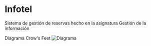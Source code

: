 # Infotel
Sistema de gestión de reservas hecho en la asignatura Gestión de la información

Diagrama Crow's Feet
![Diagrama](https://user-images.githubusercontent.com/58994866/153827606-9a5a90e8-5f97-4855-899b-d6e484bfc75a.PNG)
